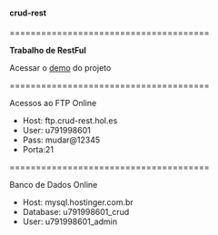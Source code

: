 <h4>crud-rest</h4>

======================================

<p><strong>Trabalho de RestFul</strong></p>

<p>Acessar o <a target="blank" href="http://crud-rest.hol.es/">demo</a> do projeto<p>

======================================
<p>Acessos ao FTP Online</p>
<ul>
  <li>Host: ftp.crud-rest.hol.es</li>
  <li>User: u791998601</li>
  <li>Pass: mudar@12345</li>
  <li>Porta:21</li>
</ul>

======================================
<p>Banco de Dados Online</p>
<ul>
  <li>Host: mysql.hostinger.com.br</li>
  <li>Database: u791998601_crud</li>
  <li>User: u791998601_admin</li>
</ul>


